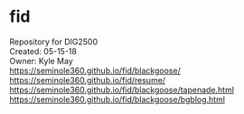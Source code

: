 # fid<br/>
Repository for DIG2500<br/>
Created: 05-15-18<br/>
Owner: Kyle May<br/>
https://seminole360.github.io/fid/blackgoose/<br/>
https://seminole360.github.io/fid/resume/<br/>
https://seminole360.github.io/fid/blackgoose/tapenade.html<br/>
https://seminole360.github.io/fid/blackgoose/bgblog.html<br/>
